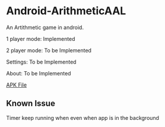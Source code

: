 Android-ArithmeticAAL
=====================

An Artithmetic game in android.

1 player mode: Implemented

2 player mode: To be Implemented

Settings: To be Implemented

About: To be Implemented


[APK File](https://www.dropbox.com/s/zdz8zale9dx7lg8/ArithmeticAAL.apk)

Known Issue
------------
Timer keep running when even when app is in the background

